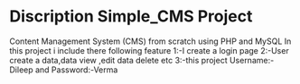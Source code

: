 # Discription Simple_CMS Project
Content Management System (CMS) from scratch using PHP and MySQL
In this project i include there following feature
1:-I create a login page 
2:-User create a data,data view ,edit data delete etc
3:-this project Username:-Dileep
and Password:-Verma
